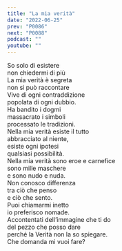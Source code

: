 ```yaml
---
title: "La mia verità"
date: "2022-06-25"
prev: "P0086"
next: "P0088"
podcast: ""
youtube: ""
---
```


So solo di esistere  
non chiedermi di più  
La mia verità è segreta  
non si può raccontare  
Vive di ogni contraddizione  
popolata di ogni dubbio.  
Ha bandito i dogmi  
massacrato i simboli  
processato le tradizioni.  
Nella mia verità esiste il tutto  
abbracciato al niente,  
esiste ogni ipotesi  
qualsiasi possibilità.  
Nella mia verità sono eroe e carnefice  
sono mille maschere  
e sono nudo e nuda.  
Non conosco differenza  
tra ciò che penso  
e ciò che sento.  
Puoi chiamarmi inetto  
io preferisco nomade.  
Accontentati dell’immagine che ti do  
del pezzo che posso dare  
perché la Verità non la so spiegare.  
Che domanda mi vuoi fare?
